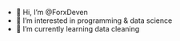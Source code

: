 - 👋 Hi, I’m @ForxDeven
- 👀 I’m interested in programming & data science
- 🌱 I’m currently learning data cleaning

<!---
ForxDeven/ForxDeven is a ✨ special ✨ repository because its `README.md` (this file) appears on your GitHub profile.
You can click the Preview link to take a look at your changes.
--->
